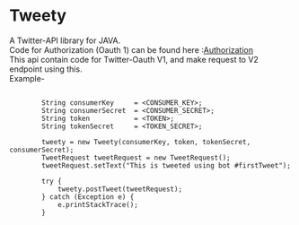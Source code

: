 # Tweety
A Twitter-API library for JAVA.<br>
Code for Authorization (Oauth 1) can be found here :[Authorization](https://github.com/rohitnitk/Tweety/blob/ec987305827f166445d39bd5c8f9035af740136d/src/main/java/com/twitter/api/oauth/Authorization.java) <br>
This api contain code for Twitter-Oauth V1, and make request to V2 endpoint using this. 
<br>Example-
```
 
        String consumerKey     = <CONSUMER_KEY>;
        String consumerSecret  = <CONSUMER_SECRET>;
        String token           = <TOKEN>;
        String tokenSecret     = <TOKEN_SECRET>;
        
        tweety = new Tweety(consumerKey, token, tokenSecret, consumerSecret);
        TweetRequest tweetRequest = new TweetRequest();
        tweetRequest.setText("This is tweeted using bot #firstTweet");
        
        try {
            tweety.postTweet(tweetRequest);
        } catch (Exception e) {
            e.printStackTrace();
        }
```

